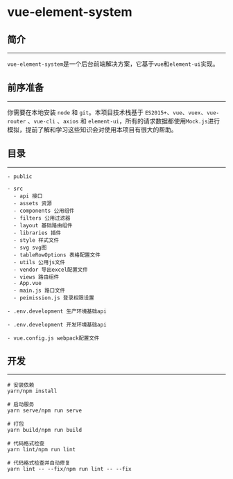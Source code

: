 # vue-element-system

## 简介
---
`vue-element-system`是一个后台前端解决方案，它基于`vue`和`element-ui`实现。

## 前序准备
---
你需要在本地安装 `node` 和 `git`。本项目技术栈基于 `ES2015+`、`vue`、`vuex`、`vue-router` 、`vue-cli` 、`axios` 和 `element-ui`，所有的请求数据都使用`Mock.js`进行模拟，提前了解和学习这些知识会对使用本项目有很大的帮助。

## 目录
---
```
- public

- src
  - api 接口
  - assets 资源
  - components 公用组件
  - filters 公用过滤器
  - layout 基础路由组件
  - libraries 插件
  - style 样式文件
  - svg svg图
  - tableRowOptions 表格配置文件
  - utils 公用js文件
  - vendor 导出excel配置文件
  - views 路由组件
  - App.vue
  - main.js 路口文件
  - peimission.js 登录权限设置

- .env.development 生产环境基础api

- .env.development 开发环境基础api

- vue.config.js webpack配置文件

```

## 开发
---
```
# 安装依赖
yarn/npm install

# 启动服务
yarn serve/npm run serve

# 打包
yarn build/npm run build

# 代码格式检查
yarn lint/npm run lint

# 代码格式检查并自动修复
yarn lint -- --fix/npm run lint -- --fix
```
